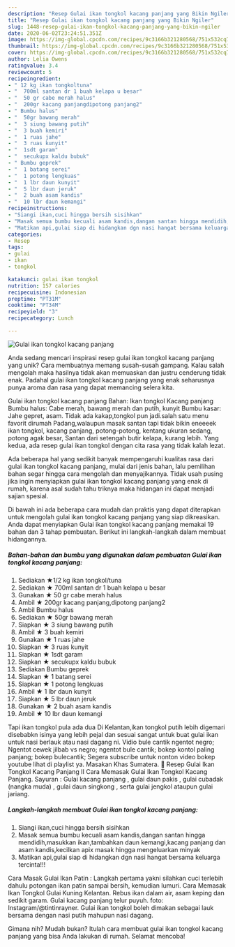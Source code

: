 ```yaml
---
description: "Resep Gulai ikan tongkol kacang panjang yang Bikin Ngiler"
title: "Resep Gulai ikan tongkol kacang panjang yang Bikin Ngiler"
slug: 1448-resep-gulai-ikan-tongkol-kacang-panjang-yang-bikin-ngiler
date: 2020-06-02T23:24:51.351Z
image: https://img-global.cpcdn.com/recipes/9c3166b321280568/751x532cq70/gulai-ikan-tongkol-kacang-panjang-foto-resep-utama.jpg
thumbnail: https://img-global.cpcdn.com/recipes/9c3166b321280568/751x532cq70/gulai-ikan-tongkol-kacang-panjang-foto-resep-utama.jpg
cover: https://img-global.cpcdn.com/recipes/9c3166b321280568/751x532cq70/gulai-ikan-tongkol-kacang-panjang-foto-resep-utama.jpg
author: Lelia Owens
ratingvalue: 3.4
reviewcount: 5
recipeingredient:
- " 12 kg ikan tongkoltuna"
- "  700ml santan dr 1 buah kelapa u besar"
- "  50 gr cabe merah halus"
- "  200gr kacang panjangdipotong panjang2"
- " Bumbu halus"
- "  50gr bawang merah"
- "  3 siung bawang putih"
- "  3 buah kemiri"
- "  1 ruas jahe"
- "  3 ruas kunyit"
- "  1sdt garam"
- "  secukupx kaldu bubuk"
- " Bumbu geprek"
- "  1 batang serei"
- "  1 potong lengkuas"
- "  1 lbr daun kunyit"
- "  5 lbr daun jeruk"
- "  2 buah asam kandis"
- "  10 lbr daun kemangi"
recipeinstructions:
- "Siangi ikan,cuci hingga bersih sisihkan"
- "Masak semua bumbu kecuali asam kandis,dangan santan hingga mendidih,masukkan ikan,tambahkan daun kemangi,kacang panjang dan asam kandis,kecilkan apix masak hingga mengeluarkan minyak"
- "Matikan api,gulai siap di hidangkan dgn nasi hangat bersama keluarga tercinta!!!"
categories:
- Resep
tags:
- gulai
- ikan
- tongkol

katakunci: gulai ikan tongkol 
nutrition: 157 calories
recipecuisine: Indonesian
preptime: "PT31M"
cooktime: "PT34M"
recipeyield: "3"
recipecategory: Lunch

---
```



![Gulai ikan tongkol kacang panjang](https://img-global.cpcdn.com/recipes/9c3166b321280568/751x532cq70/gulai-ikan-tongkol-kacang-panjang-foto-resep-utama.jpg)

Anda sedang mencari inspirasi resep gulai ikan tongkol kacang panjang yang unik? Cara membuatnya memang susah-susah gampang. Kalau salah mengolah maka hasilnya tidak akan memuaskan dan justru cenderung tidak enak. Padahal gulai ikan tongkol kacang panjang yang enak seharusnya punya aroma dan rasa yang dapat memancing selera kita.

Gulai ikan tongkol kacang panjang Bahan: Ikan tongkol Kacang panjang Bumbu halus: Cabe merah, bawang merah dan putih, kunyit Bumbu kasar: Jahe gepret, asam. Tidak ada kakap,tongkol pun jadi.salah satu menu favorit dirumah Padang,walaupun masak santan tapi tidak bikin eneeeek ikan tongkol, kacang panjang, potong-potong, kentang ukuran sedang, potong agak besar, Santan dari setengah butir kelapa, kurang lebih. Yang kedua, ada resep gulai ikan tongkol dengan cita rasa yang tidak kalah lezat.

Ada beberapa hal yang sedikit banyak mempengaruhi kualitas rasa dari gulai ikan tongkol kacang panjang, mulai dari jenis bahan, lalu pemilihan bahan segar hingga cara mengolah dan menyajikannya. Tidak usah pusing jika ingin menyiapkan gulai ikan tongkol kacang panjang yang enak di rumah, karena asal sudah tahu triknya maka hidangan ini dapat menjadi sajian spesial.


Di bawah ini ada beberapa cara mudah dan praktis yang dapat diterapkan untuk mengolah gulai ikan tongkol kacang panjang yang siap dikreasikan. Anda dapat menyiapkan Gulai ikan tongkol kacang panjang memakai 19 bahan dan 3 tahap pembuatan. Berikut ini langkah-langkah dalam membuat hidangannya.

<!--inarticleads1-->

##### Bahan-bahan dan bumbu yang digunakan dalam pembuatan Gulai ikan tongkol kacang panjang:

1. Sediakan  ★1/2 kg ikan tongkol/tuna
1. Sediakan  ★ 700ml santan dr 1 buah kelapa u besar
1. Gunakan  ★ 50 gr cabe merah halus
1. Ambil  ★ 200gr kacang panjang,dipotong panjang2
1. Ambil  Bumbu halus
1. Sediakan  ★ 50gr bawang merah
1. Siapkan  ★ 3 siung bawang putih
1. Ambil  ★ 3 buah kemiri
1. Gunakan  ★ 1 ruas jahe
1. Siapkan  ★ 3 ruas kunyit
1. Siapkan  ★ 1sdt garam
1. Siapkan  ★ secukupx kaldu bubuk
1. Sediakan  Bumbu geprek
1. Siapkan  ★ 1 batang serei
1. Siapkan  ★ 1 potong lengkuas
1. Ambil  ★ 1 lbr daun kunyit
1. Siapkan  ★ 5 lbr daun jeruk
1. Gunakan  ★ 2 buah asam kandis
1. Ambil  ★ 10 lbr daun kemangi


Tapi ikan tongkol pula ada dua Di Kelantan,ikan tongkol putih lebih digemari disebabkn isinya yang lebih pejal dan sesuai sangat untuk buat gulai ikan untuk nasi berlauk atau nasi dagang ni. Vidio bule cantik ngentot negro; Ngentot cewek jilbab vs negro; ngentot bule cantik; bokep kontol paling panjang; bokep bulecantik; Segera subscribe untuk nonton video bokep youtube lihat di playlist ya. Masakan Khas Sumatera. 🌿 Resep Gulai Ikan Tongkol Kacang Panjang II Cara Memasak Gulai Ikan Tongkol Kacang Panjang. Sayuran : Gulai kacang panjang , gulai daun pakis , gulai cubadak (nangka muda) , gulai daun singkong , serta gulai jengkol ataupun gulai jariang. 

<!--inarticleads2-->

##### Langkah-langkah membuat Gulai ikan tongkol kacang panjang:

1. Siangi ikan,cuci hingga bersih sisihkan
1. Masak semua bumbu kecuali asam kandis,dangan santan hingga mendidih,masukkan ikan,tambahkan daun kemangi,kacang panjang dan asam kandis,kecilkan apix masak hingga mengeluarkan minyak
1. Matikan api,gulai siap di hidangkan dgn nasi hangat bersama keluarga tercinta!!!


Cara Masak Gulai Ikan Patin : Langkah pertama yakni silahkan cuci terlebih dahulu potongan ikan patin sampai bersih, kemudian lumuri. Cara Memasak Ikan Tongkol Gulai Kuning Kelantan. Rebus ikan dalam air, asam keping dan sedikit garam. Gulai kacang panjang telur puyuh. foto: Instagram/@tintinrayner. Gulai ikan tongkol boleh dimakan sebagai lauk bersama dengan nasi putih mahupun nasi dagang. 

Gimana nih? Mudah bukan? Itulah cara membuat gulai ikan tongkol kacang panjang yang bisa Anda lakukan di rumah. Selamat mencoba!

